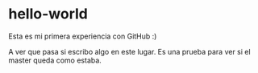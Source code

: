 # hello-world
Esta es mi primera experiencia con GitHub :)

A ver que pasa si escribo algo en este lugar. Es una prueba para ver si el master queda como estaba.
